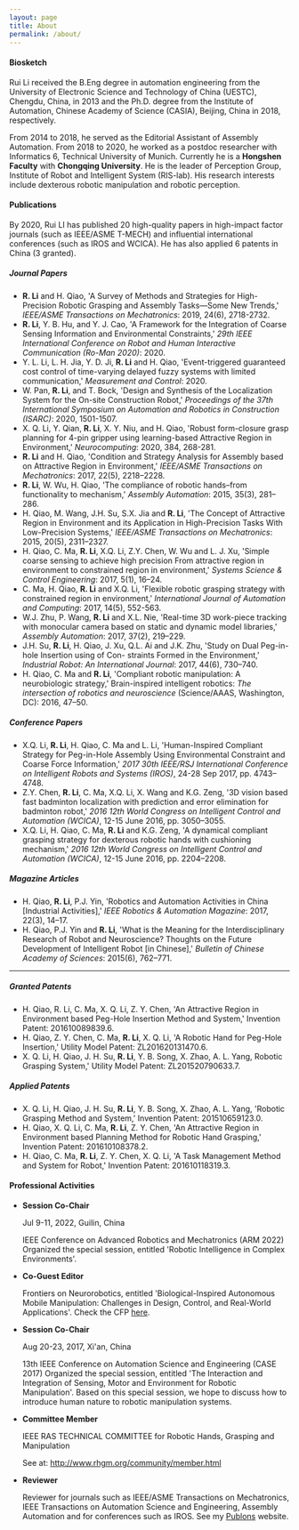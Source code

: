 ```yaml
---
layout: page
title: About
permalink: /about/
---
```


#### Biosketch

Rui Li received the B.Eng degree in automation engineering from the University of Electronic Science and Technology of China (UESTC), Chengdu, China, in 2013 and the Ph.D. degree from the Institute of Automation, Chinese Academy of Science (CASIA), Beijing, China in 2018, respectively.

From 2014 to 2018, he served as the Editorial Assistant of Assembly Automation. From 2018 to 2020, he worked as a postdoc researcher with Informatics 6, Technical University of Munich. Currently he is a **Hongshen Faculty** with **Chongqing University**. He is the leader of Perception Group, Institute of Robot and Intelligent System (RIS-lab). His research interests include dexterous robotic manipulation and robotic perception.

#### Publications

By 2020, Rui LI has published 20 high-quality papers in high-impact factor journals (such as IEEE/ASME T-MECH) and influential international conferences (such as IROS and WCICA). He has also applied 6 patents in China (3 granted).

##### Journal Papers

* **R. Li** and H. Qiao, 'A Survey of Methods and Strategies for High-Precision Robotic Grasping and Assembly Tasks—Some New Trends,' _IEEE/ASME Transactions on Mechatronics_: 2019, 24(6), 2718-2732.
* **R. Li**, Y. B. Hu, and Y. J. Cao, 'A Framework for the Integration of Coarse Sensing Information and Environmental Constraints,' _29th IEEE International Conference on Robot and Human Interactive Communication (Ro-Man 2020)_: 2020.
* Y. L. Li, L. H. Jia, Y. D. Ji, **R. Li** and H. Qiao, 'Event-triggered guaranteed cost control of time-varying delayed fuzzy systems with limited communication,' _Measurement and Control_: 2020.
* W. Pan, **R. Li**, and T. Bock, 'Design and Synthesis of the Localization System for the On-site Construction Robot,' _Proceedings of the 37th International Symposium on Automation and Robotics in Construction (ISARC)_: 2020, 1501-1507.
* X. Q. Li, Y. Qian, **R. Li**, X. Y. Niu, and H. Qiao, 'Robust form-closure grasp planning for 4-pin gripper using learning-based Attractive Region in Environment,' _Neurocomputing_: 2020, 384, 268-281.
* **R. Li** and H. Qiao, 'Condition and Strategy Analysis for Assembly based on Attractive Region in Environment,' _IEEE/ASME Transactions on Mechatronics_: 2017, 22(5), 2218–2228.
* **R. Li**, W. Wu, H. Qiao, 'The compliance of robotic hands–from functionality to mechanism,' _Assembly Automation_: 2015, 35(3), 281–286.
* H. Qiao, M. Wang, J.H. Su, S.X. Jia and **R. Li**, 'The Concept of Attractive Region in Environment and its Application in High-Precision Tasks With Low-Precision Systems,' _IEEE/ASME Transactions on_ _Mechatronics_: 2015, 20(5), 2311–2327.
* H. Qiao, C. Ma, **R. Li**, X.Q. Li, Z.Y. Chen, W. Wu and L. J. Xu, 'Simple coarse sensing to achieve high precision From attractive region in environment to constrained region in environment,' _Systems Science & Control Engineering_: 2017, 5(1), 16–24.
* C. Ma, H. Qiao, **R. Li** and X.Q. Li, 'Flexible robotic grasping strategy with constrained region in environment,' _International Journal of Automation and Computing_: 2017, 14(5), 552-563.
* W.J. Zhu, P. Wang, **R. Li** and X.L. Nie, 'Real-time 3D work-piece tracking with monocular camera based on static and dynamic model libraries,' _Assembly Automation_: 2017, 37(2), 219–229.
* J.H. Su, **R. Li**, H. Qiao, J. Xu, Q.L. Ai and J.K. Zhu, 'Study on Dual Peg-in-hole Insertion using of Con- straints Formed in the Environment,' _Industrial Robot: An International Journal_: 2017, 44(6), 730–740.
* H. Qiao, C. Ma and **R. Li**, 'Compliant robotic manipulation: A neurobiologic strategy,' Brain-inspired intelligent robotics: _The intersection of robotics and neuroscience_ (Science/AAAS, Washington, DC): 2016, 47–50.

##### Conference Papers

* X.Q. Li, **R. Li**, H. Qiao, C. Ma and L. Li, 'Human-Inspired Compliant Strategy for Peg-in-Hole Assembly Using Environmental Constraint and Coarse Force Information,' _2017 30th IEEE/RSJ International Conference on Intelligent Robots and Systems (IROS)_, 24-28 Sep 2017, pp. 4743–4748.
* Z.Y. Chen, **R. Li**, C. Ma, X.Q. Li, X. Wang and K.G. Zeng, '3D vision based fast badminton localization with prediction and error elimination for badminton robot,' _2016 12th World Congress on Intelligent Control and Automation (WCICA)_, 12-15 June 2016, pp. 3050–3055.
* X.Q. Li, H. Qiao, C. Ma, **R. Li** and K.G. Zeng, 'A dynamical compliant grasping strategy for dexterous robotic hands with cushioning mechanism,' _2016 12th World Congress on Intelligent Control and Automation (WCICA)_, 12-15 June 2016, pp. 2204–2208.

##### Magazine Articles

* H. Qiao, **R. Li**, P.J. Yin, 'Robotics and Automation Activities in China \[Industrial Activities\],' _IEEE Robotics & Automation Magazine_: 2017, 22(3), 14–17.
* H. Qiao, P.J. Yin and **R. Li**, 'What is the Meaning for the Interdisciplinary Research of Robot and Neuroscience? Thoughts on the Future Development of Intelligent Robot \[in Chinese\],' _Bulletin of Chinese Academy of Sciences_: 2015(6), 762–771.

---

##### Granted Patents

* H. Qiao, R. Li, C. Ma, X. Q. Li, Z. Y. Chen, 'An Attractive Region in Environment based Peg-Hole Insertion Method and System,' Invention Patent: 201610089839.6.
* H. Qiao, Z. Y. Chen, C. Ma, **R. Li**, X. Q. Li, 'A Robotic Hand for Peg-Hole Insertion,' Utility Model Patent: ZL201620131470.6.
* X. Q. Li, H. Qiao, J. H. Su, **R. Li**, Y. B. Song, X. Zhao, A. L. Yang, Robotic Grasping System,' Utility Model Patent: ZL201520790633.7.

##### Applied Patents

* X. Q. Li, H. Qiao, J. H. Su, **R. Li**, Y. B. Song, X. Zhao, A. L. Yang, 'Robotic Grasping Method and System,' Invention Patent: 201510659123.0.
* H. Qiao, X. Q. Li, C. Ma, **R. Li**, Z. Y. Chen, 'An Attractive Region in Environment based Planning Method for Robotic Hand Grasping,' Invention Patent: 201610108378.2.
* H. Qiao, C. Ma, **R. Li**, Z. Y. Chen, X. Q. Li, 'A Task Management Method and System for Robot,' Invention Patent: 201610118319.3.

#### Professional Activities

* **Session Co-Chair**
    
    Jul 9-11, 2022, Guilin, China
    
    IEEE Conference on Advanced Robotics and Mechatronics (ARM 2022) Organized the special session, entitled 'Robotic Intelligence in Complex Environments'. 

* **Co-Guest Editor**
    
    Frontiers on Neurorobotics, entitled 'Biological-Inspired Autonomous Mobile Manipulation: Challenges in Design, Control, and Real-World Applications'. Check the CFP [here](https://www.frontiersin.org/research-topics/21266/biological-inspired-autonomous-mobile-manipulation-challenges-in-design-control-and-real-world-appli).
    
* **Session Co-Chair**
    
    Aug 20-23, 2017, Xi'an, China
    
    13th IEEE Conference on Automation Science and Engineering (CASE 2017) Organized the special session, entitled 'The Interaction and Integration of Sensing, Motor and Environment for Robotic Manipulation'. Based on this special session, we hope to discuss how to introduce human nature to robotic manipulation systems.
    
* **Committee Member**
    
    IEEE RAS TECHNICAL COMMITTEE for Robotic Hands, Grasping and Manipulation
    
    See at: http://www.rhgm.org/community/member.html
    
* **Reviewer**
    
   Reviewer for journals such as IEEE/ASME Transactions on Mechatronics, IEEE Transactions on Automation Science and Engineering, Assembly Automation and for conferences such as IROS. See my [Publons](https://publons.com/researcher/2336828/rui-li/peer-review/) website.